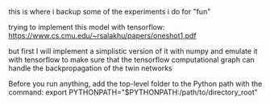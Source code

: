 this is where i backup some of the experiments i do for "fun"

trying to implement this model with tensorflow:
https://www.cs.cmu.edu/~rsalakhu/papers/oneshot1.pdf

but first I will implement a simplistic version of it with numpy and emulate it
with tensorflow to make sure that the tensorflow computational graph can handle
the backpropagation of the twin networks

Before you run anything, add the top-level folder to the Python path with the command:
export PYTHONPATH="$PYTHONPATH:/path/to/directory_root"
